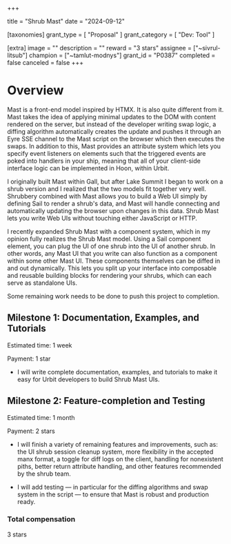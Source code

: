 +++

title = "Shrub Mast"
date = "2024-09-12"

[taxonomies]
grant_type = [ "Proposal" ]
grant_category = [ "Dev: Tool" ]

[extra]
image = ""
description = ""
reward = "3 stars"
assignee = ["~sivrul-litsub"]
champion = ["~tamlut-modnys"]
grant_id = "P0387"
completed = false
canceled = false
+++

# Overview

Mast is a front-end model inspired by HTMX. It is also quite different from it. Mast takes the idea of applying minimal updates to the DOM with content rendered on the server, but instead of the developer writing swap logic, a diffing algorithm automatically creates the update and pushes it through an Eyre SSE channel to the Mast script on the browser which then executes the swaps. In addition to this, Mast provides an attribute system which lets you specify event listeners on elements such that the triggered events are poked into handlers in your ship, meaning that all of your client-side interface logic can be implemented in Hoon, within Urbit.

I originally built Mast within Gall, but after Lake Summit I began to work on a shrub version and I realized that the two models fit together very well. Shrubbery combined with Mast allows you to build a Web UI simply by defining Sail to render a shrub's data, and Mast will handle connecting and automatically updating the browser upon changes in this data. Shrub Mast lets you write Web UIs without touching either JavaScript or HTTP.

I recently expanded Shrub Mast with a component system, which in my opinion fully realizes the Shrub Mast model. Using a Sail component element, you can plug the UI of one shrub into the UI of another shrub. In other words, any Mast UI that you write can also function as a component within some other Mast UI. These components themselves can be diffed in and out dynamically. This lets you split up your interface into composable and reusable building blocks for rendering your shrubs, which can each serve as standalone UIs.

Some remaining work needs to be done to push this project to completion.

## Milestone 1: Documentation, Examples, and Tutorials

Estimated time: 1 week

Payment: 1 star

- I will write complete documentation, examples, and tutorials to make it easy for Urbit developers to build Shrub Mast UIs.

## Milestone 2: Feature-completion and Testing

Estimated time: 1 month

Payment: 2 stars

- I will finish a variety of remaining features and improvements, such as: the UI shrub session cleanup system, more flexibility in the accepted manx format, a toggle for diff logs on the client, handling for nonexistent piths, better return attribute handling, and other features recommended by the shrub team.

- I will add testing — in particular for the diffing algorithms and swap system in the script — to ensure that Mast is robust and production ready.

### Total compensation

3 stars
